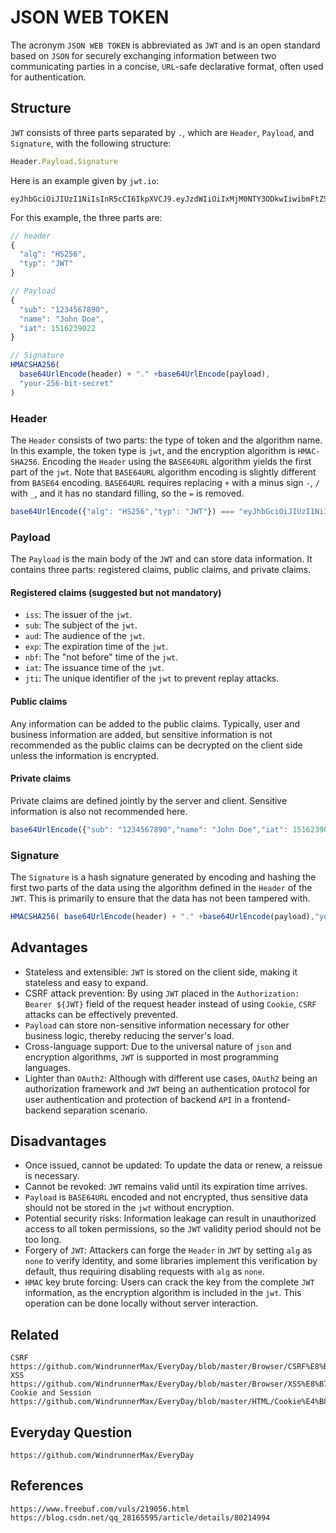 # JSON WEB TOKEN

The acronym `JSON WEB TOKEN` is abbreviated as `JWT` and is an open standard based on `JSON` for securely exchanging information between two communicating parties in a concise, `URL`-safe declarative format, often used for authentication.

## Structure

`JWT` consists of three parts separated by `.`, which are `Header`, `Payload`, and `Signature`, with the following structure:

```javascript
Header.Payload.Signature
```

Here is an example given by `jwt.io`:

```
eyJhbGciOiJIUzI1NiIsInR5cCI6IkpXVCJ9.eyJzdWIiOiIxMjM0NTY3ODkwIiwibmFtZSI6IkpvaG4gRG9lIiwiaWF0IjoxNTE2MjM5MDIyfQ.SflKxwRJSMeKKF2QT4fwpMeJf36POk6yJV_adQssw5c
```

For this example, the three parts are:

```javascript
// header
{
  "alg": "HS256",
  "typ": "JWT"
}

// Payload
{
  "sub": "1234567890",
  "name": "John Doe",
  "iat": 1516239022
}

// Signature
HMACSHA256(
  base64UrlEncode(header) + "." +base64UrlEncode(payload),
  "your-256-bit-secret"
)
```

### Header
The `Header` consists of two parts: the type of token and the algorithm name. In this example, the token type is `jwt`, and the encryption algorithm is `HMAC-SHA256`. Encoding the `Header` using the `BASE64URL` algorithm yields the first part of the `jwt`. Note that `BASE64URL` algorithm encoding is slightly different from `BASE64` encoding. `BASE64URL` requires replacing `+` with a minus sign `-`, `/` with `_`, and it has no standard filling, so the `=` is removed.

```javascript
base64UrlEncode({"alg": "HS256","typ": "JWT"}) === "eyJhbGciOiJIUzI1NiIsInR5cCI6IkpXVCJ9";
```

### Payload
The `Payload` is the main body of the `JWT` and can store data information. It contains three parts: registered claims, public claims, and private claims.

#### Registered claims (suggested but not mandatory)
* `iss`: The issuer of the `jwt`.
* `sub`: The subject of the `jwt`.
* `aud`: The audience of the `jwt`.
* `exp`: The expiration time of the `jwt`.
* `nbf`: The "not before" time of the `jwt`.
* `iat`: The issuance time of the `jwt`.
* `jti`: The unique identifier of the `jwt` to prevent replay attacks.

#### Public claims
Any information can be added to the public claims. Typically, user and business information are added, but sensitive information is not recommended as the public claims can be decrypted on the client side unless the information is encrypted.

#### Private claims
Private claims are defined jointly by the server and client. Sensitive information is also not recommended here.

```javascript
base64UrlEncode({"sub": "1234567890","name": "John Doe","iat": 1516239022}) === "eyJzdWIiOiIxMjM0NTY3ODkwIiwibmFtZSI6IkpvaG4gRG9lIiwiaWF0IjoxNTE2MjM5MDIyfQ";
```

### Signature
The `Signature` is a hash signature generated by encoding and hashing the first two parts of the data using the algorithm defined in the `Header` of the `JWT`. This is primarily to ensure that the data has not been tampered with.

```javascript
HMACSHA256( base64UrlEncode(header) + "." +base64UrlEncode(payload),"your-256-bit-secret") === "SflKxwRJSMeKKF2QT4fwpMeJf36POk6yJV_adQssw5c"
```

## Advantages
* Stateless and extensible: `JWT` is stored on the client side, making it stateless and easy to expand.
* CSRF attack prevention: By using `JWT` placed in the `Authorization: Bearer ${JWT}` field of the request header instead of using `Cookie`, `CSRF` attacks can be effectively prevented.
* `Payload` can store non-sensitive information necessary for other business logic, thereby reducing the server's load.
* Cross-language support: Due to the universal nature of `json` and encryption algorithms, `JWT` is supported in most programming languages.
* Lighter than `OAuth2`: Although with different use cases, `OAuth2` being an authorization framework and `JWT` being an authentication protocol for user authentication and protection of backend `API` in a frontend-backend separation scenario.

## Disadvantages
* Once issued, cannot be updated: To update the data or renew, a reissue is necessary.
* Cannot be revoked: `JWT` remains valid until its expiration time arrives.
* `Payload` is `BASE64URL` encoded and not encrypted, thus sensitive data should not be stored in the `jwt` without encryption.
* Potential security risks: Information leakage can result in unauthorized access to all token permissions, so the `JWT` validity period should not be too long.
* Forgery of `JWT`: Attackers can forge the `Header` in `JWT` by setting `alg` as `none` to verify identity, and some libraries implement this verification by default, thus requiring disabling requests with `alg` as `none`.
* `HMAC` key brute forcing: Users can crack the key from the complete `JWT` information, as the encryption algorithm is included in the `jwt`. This operation can be done locally without server interaction.

## Related

```
CSRF https://github.com/WindrunnerMax/EveryDay/blob/master/Browser/CSRF%E8%B7%A8%E7%AB%99%E8%AF%B7%E6%B1%82%E4%BC%AA%E9%80%A0.md
XSS https://github.com/WindrunnerMax/EveryDay/blob/master/Browser/XSS%E8%B7%A8%E7%AB%99%E8%84%9A%E6%9C%AC%E6%94%BB%E5%87%BB.md
Cookie and Session https://github.com/WindrunnerMax/EveryDay/blob/master/HTML/Cookie%E4%B8%8ESession.md
```

## Everyday Question

```
https://github.com/WindrunnerMax/EveryDay
```

## References

```
https://www.freebuf.com/vuls/219056.html
https://blog.csdn.net/qq_28165595/article/details/80214994
```